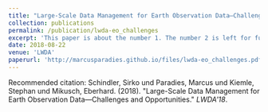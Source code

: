 ```yaml
---
title: "Large-Scale Data Management for Earth Observation Data—Challenges and Opportunities"
collection: publications
permalink: /publication/lwda-eo_challenges
excerpt: 'This paper is about the number 1. The number 2 is left for future work.'
date: 2018-08-22
venue: 'LWDA'
paperurl: 'http://marcusparadies.github.io/files/lwda-eo_challenges.pdf'
---
```


Recommended citation: Schindler, Sirko und Paradies, Marcus und Kiemle, Stephan und Mikusch, Eberhard. (2018). "Large-Scale Data Management for Earth Observation Data—Challenges and Opportunities." <i>LWDA'18</i>.
